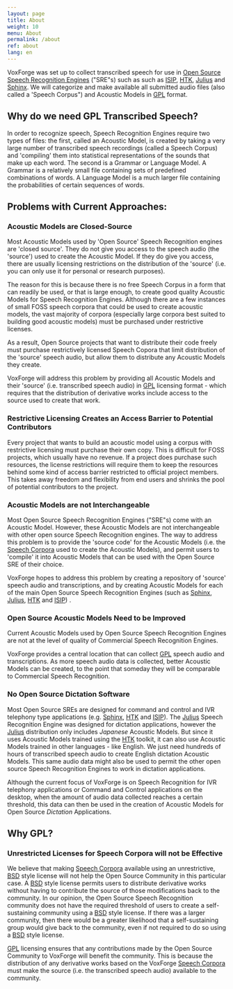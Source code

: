 ```yaml
---
layout: page
title: About
weight: 10
menu: About
permalink: /about
ref: about
lang: en
---
```


VoxForge was set up to collect transcribed speech for use in [Open Source](http://en.wikipedia.org/wiki/Open_source) [Speech Recognition Engines](http://en.wikipedia.org/wiki/Speech_Recognition) ("SRE"s) such as such as [](http://www.ece.msstate.edu/research/isip/projects/speech/index.html)[ISIP](http://www.ece.msstate.edu/research/isip/projects/speech/index.html), [HTK](http://htk.eng.cam.ac.uk/), [Julius](http://julius.sourceforge.jp/en_index.php?q=en/index.html) and [Sphinx](http://cmusphinx.sourceforge.net/html/cmusphinx.php).  We will categorize and make available all submitted audio files (also called a 'Speech Corpus") and Acoustic Models in [GPL](/home/docs/faq/faq/what-is-gpl) format. 


## Why do we need GPL Transcribed Speech?


In order to recognize speech, Speech Recognition Engines require two types of files: the first, called an Acoustic Model, is created by taking a very large number of transcribed speech recordings (called a Speech Corpus) and 'compiling' them into statistical representations of the sounds that make up each word. The second is a Grammar or Language Model.  A Grammar is a relatively small file containing sets of predefined combinations of words. A Language Model is a much larger file containing the probabilities of certain sequences of words.

## Problems with Current Approaches:

### Acoustic Models are Closed-Source 

Most Acoustic Models used by 'Open Source' Speech Recognition engines are 'closed source'.  They do not give you access to the speech audio (the 'source') used to create the Acoustic Model.  If they do give you access, there are usually licensing restrictions on the distribution of the 'source' (i.e. you can only use it for personal or research purposes). 

The reason for this is because there is no free Speech Corpus in a form that can readily be used, or that is large enough, to create good quality Acoustic Models for Speech Recognition Engines.   Although there are a few instances of small FOSS speech corpora that could be used to create acoustic models, the vast majority of corpora (especially large corpora best suited to building good acoustic models) must be purchased under restrictive licenses.

As a result, Open Source projects that want to distribute their code freely must purchase restrictively licensed Speech Copora that limit distribution of the 'source' speech audio, but allow them to distribute any Acoustic Models they create.

VoxForge will address this problem by providing all Acoustic Models and their 'source' (i.e. transcribed speech audio) in [GPL](/home/docs/faq/faq/what-is-gpl) licensing format - which requires that the distribution of derivative works include access to the source used to create that work.

### Restrictive Licensing Creates an Access Barrier to Potential Contributors

Every project that wants to build an acoustic model using a corpus with restrictive licensing must purchase their own copy.  This is difficult for FOSS projects, which usually have no revenue.  If a project does purchase such resources, the license restrictions will require them to keep the resources behind some kind of access barrier restricted to official project members.   This takes away freedom and flexibility from end users and shrinks the pool of potential contributors to the project. 

### Acoustic Models are not Interchangeable 

Most Open Source Speech Recognition Engines ("SRE"s) come with an Acoustic Model.  However, these Acoustic Models are not interchangeable with other open source Speech Recognition engines.  The way to address this problem is to provide the 'source code' for the Acoustic Models (i.e. the [Speech Corpora](/home/docs/faq/faq/what-is-a-speech-corpus-or-speech-corpora) used to create the Acoustic Models), and permit users to 'compile' it into Acoustic Models that can be used with the Open Source SRE of their choice.  

VoxForge hopes to address this problem by creating a repository of 'source' speech audio and transcriptions, and by creating Acoustic Models for each of the main Open Source Speech Recognition Engines (such as [Sphinx](http://cmusphinx.sourceforge.net/html/cmusphinx.php), [Julius](http://julius.sourceforge.jp/en_index.php?q=en/index.html), [HTK](http://htk.eng.cam.ac.uk/) and [ISIP](http://www.cavs.msstate.edu/hse/ies/projects/speech/)) .

### Open Source Acoustic Models Need to be Improved 

Current Acoustic Models used by Open Source Speech Recognition Engines are not at the level of quality of Commercial Speech Recognition Engines. 

VoxForge provides a central location that can collect [GPL](/home/docs/faq/faq/what-is-gpl) speech audio and transcriptions.  As more speech audio data is collected, better Acoustic Models can be created, to the point that someday they will be comparable to Commercial Speech Recognition.

### No Open Source Dictation Software

Most Open Source SREs are designed for command and control and IVR telephony type applications (e.g. [Sphinx](http://cmusphinx.sourceforge.net/html/cmusphinx.php), [HTK](http://htk.eng.cam.ac.uk/) and [ISIP](http://www.cavs.msstate.edu/hse/ies/projects/speech/)).  The [Julius](http://julius.sourceforge.jp/en_index.php?q=en/index.html) Speech Recognition Engine was designed for dictation applications, however the [Julius](http://julius.sourceforge.jp/en_index.php?q=en/index.html) distribution only includes _Japanese_ Acoustic Models.  But since it uses Acoustic Models trained using the [HTK](http://htk.eng.cam.ac.uk/) toolkit, it can also use Acoustic Models trained in other languages - like English.  We just need hundreds of hours of transcribed speech audio to create English dictation Acoustic Models.  This same audio data might also be used to permit the other open source Speech Recognition Engines to work in dictation applications.

Although the current focus of VoxForge is on Speech Recognition for IVR telephony applications or Command and Control applications on the desktop, when the amount of audio data collected reaches a certain threshold, this data can then be used in the creation of Acoustic Models for Open Source _Dictation_ Applications.

## Why GPL?

### Unrestricted Licenses for Speech Corpora will not be Effective

We believe that making [Speech Corpora](/home/docs/faq/faq/what-is-a-speech-corpus-or-speech-corpora) available using an unrestrictive, [BSD](http://www.opensource.org/licenses/bsd-license.php) style license will not help the Open Source Community in this particular case.  A [BSD](http://www.opensource.org/licenses/bsd-license.php) style license permits users to distribute derivative works without having to contribute the source of those modifications back to the community.  In our opinion, the Open Source Speech Recognition community does not have the required threshold of users to create a self-sustaining community using a [BSD](http://www.opensource.org/licenses/bsd-license.php) style license.  If there was a larger community, then there would be a greater likelihood that a self-sustaining group would give back to the community, even if not required to do so using a [BSD](http://www.opensource.org/licenses/bsd-license.php) style license.

[GPL](/home/docs/faq/faq/what-is-gpl) licensing ensures that any contributions made by the Open Source Community to VoxForge will benefit the community.  This is because the distribution of any derivative works based on the VoxForge [Speech Corpora](/home/docs/faq/faq/what-is-a-speech-corpus-or-speech-corpora) must make the source (i.e. the transcribed speech audio) available to the community.
